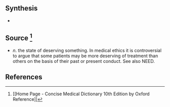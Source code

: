 ## Synthesis
- 
## Source [^1]
- $n$. the state of deserving something. In medical ethics it is controversial to argue that some patients may be more deserving of treatment than others on the basis of their past or present conduct. See also NEED.
## References

[^1]: [[Home Page - Concise Medical Dictionary 10th Edition by Oxford Reference]]
